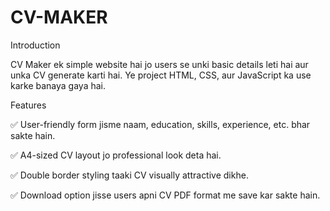 # CV-MAKER


Introduction

CV Maker ek simple website hai jo users se unki basic details leti hai aur unka  CV generate karti hai. Ye project HTML, CSS, aur JavaScript ka use karke banaya gaya hai.


Features

✅ User-friendly form jisme naam, education, skills, experience, etc. bhar sakte hain.

✅ A4-sized CV layout jo professional look deta hai.

✅ Double border styling taaki CV visually attractive dikhe.

✅ Download option jisse users apni CV PDF format me save kar sakte hain.